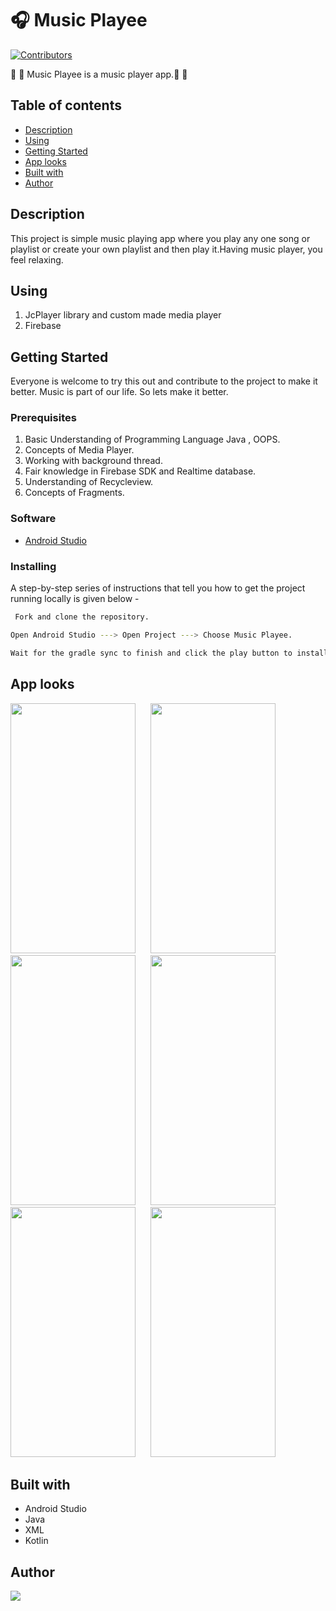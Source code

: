 # 🎧 Music Playee
[![Contributors](https://img.shields.io/github/contributors/sonuhalder24/Music-Playee.svg)](https://github.com/sonuhalder24/Music-Playee/graphs/contributors) 

🎵 🎵 Music Playee is a music player app.🎵 🎵
## Table of contents
* [Description](#description)
* [Using](#using)
* [Getting Started](#getting-started)
* [App looks](#app-looks)
* [Built with](#built-with)
* [Author](#author)


## Description
This project is simple music playing app where you play any one song or playlist or create your own playlist and then play it.Having music player, you feel relaxing.
## Using
1. JcPlayer library and custom made media player
2. Firebase

## Getting Started
Everyone is welcome to try this out and contribute to the project to make it better. Music is part of our life. So lets make it better.
### Prerequisites
1. Basic Understanding of Programming Language Java , OOPS.
2. Concepts of Media Player.
3. Working with background thread.
4. Fair knowledge in Firebase SDK and Realtime database.
5. Understanding of Recycleview. 
6. Concepts of Fragments.

### Software

- [Android Studio](https://developer.android.com/studio?gclid=Cj0KCQjw1PSDBhDbARIsAPeTqrec4clA-r8NfjrJtz3aKnvme0feBN3F534uGCvqcxoclrQBFuQfANQaAgMPEALw_wcB&gclsrc=aw.ds)
 
### Installing
A step-by-step series of instructions that tell you how to get the project running locally is given below -
```bash
 Fork and clone the repository.
 ```
 ```bash
 Open Android Studio ---> Open Project ---> Choose Music Playee.
 ```
 ```bash
 Wait for the gradle sync to finish and click the play button to install the app on your local device / emulator.
 ```



## App looks
<img src="https://user-images.githubusercontent.com/66179464/120095335-05d8dc80-c143-11eb-9328-70205aefbbe4.jpg" width="200" height="400">&nbsp;&nbsp;&nbsp;&nbsp;&nbsp;
<img src="https://user-images.githubusercontent.com/66179464/120095385-5f410b80-c143-11eb-90f6-b28dc159937f.jpg" width="200" height="400">&nbsp;&nbsp;&nbsp;&nbsp;&nbsp;
<img src="https://user-images.githubusercontent.com/66179464/120095427-8dbee680-c143-11eb-9baa-22c0b3d92c28.jpg" width="200" height="400">&nbsp;&nbsp;&nbsp;&nbsp;&nbsp;
<img src="https://user-images.githubusercontent.com/66179464/120095448-ab8c4b80-c143-11eb-8e5a-c0caad97e360.jpg" width="200" height="400">&nbsp;&nbsp;&nbsp;&nbsp;&nbsp;
<img src="https://user-images.githubusercontent.com/66179464/120095477-cfe82800-c143-11eb-8f23-cf96c6382eaf.jpg" width="200" height="400">&nbsp;&nbsp;&nbsp;&nbsp;&nbsp;
<img src="https://user-images.githubusercontent.com/66179464/120095493-ef7f5080-c143-11eb-84b8-580cf038e215.jpg" width="200" height="400">&nbsp;&nbsp;&nbsp;&nbsp;&nbsp;

## Built with
- Android Studio
- Java
- XML
- Kotlin

## Author

<a href="https://github.com/sonuhalder24/Music-Playee/graphs/contributors">
  <img src="https://contrib.rocks/image?repo=sonuhalder24/Music-Playee" />
</a>

 

